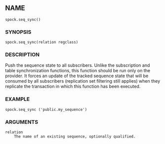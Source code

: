 ## NAME

`spock.seq_sync()`

### SYNOPSIS

`spock.seq_sync(relation regclass)`
 
### DESCRIPTION

Push the sequence state to all subscribers. Unlike the subscription and table synchronization functions, this function should be run only on the provider. It forces an update of the tracked sequence state that will be consumed by all subscribers (replication set filtering still applies) when they replicate the transaction in which this function has been executed. 

### EXAMPLE 

`spock.seq_sync ('public.my_sequence')`
 
### ARGUMENTS
    relation
        The name of an existing sequence, optionally qualified.
